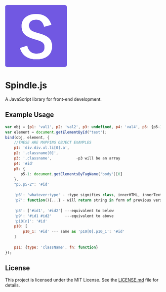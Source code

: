 ![Spindle Logo](spindle-logo.png)
# Spindle.js
A JavaScript library for front-end development.

## Example Usage

```javascript
var obj = {p1: 'val1', p2: 'val2', p3: undefined, p4: 'val4', p5: {p5-1: 'test', p5-2: 'test2'},....};
var element = document.getElementById("test");
bind(obj, element, {
    //THESE ARE MAPPING OBJECT EXAMPLES
    p1: 'div.div.ul.li[0].a',
    p2: '.classname[0]',
    p3: '.classname',           -p3 will be an array
    p4: '#id'
    p5: {
       p5-1: document.getElementsByTagName("body")[0] 
    },
    "p5.p5-2": '#id'

    'p6': 'whatever:type' - :type signifies class, innerHTML, innerText, etc (what value to bind to, innerHTML by default)    
    'p7': function(){...} - will return string in form of previous versions

    'p8': ['#id1', '#id2'] ---equivalent to below
    'p9': '#id1 #id2'      ---equivalent to above
    'p10[n]': '#id'
    p10: [
        p10_1: '#id' --- same as 'p10[0].p10_1': '#id'
    ]

    p11: {type: 'className', fn: function}
});
```

## License

This project is licensed under the MIT License. See the [LICENSE.md](LICENSE.md) file for details.